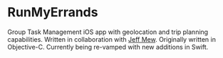 # RunMyErrands
Group Task Management iOS app with geolocation and trip planning capabilities.  Written in collaboration with <a href="https://github.com/jeffmew">Jeff Mew</a>.  Originally written in Objective-C.  Currently being re-vamped with new additions in Swift.

